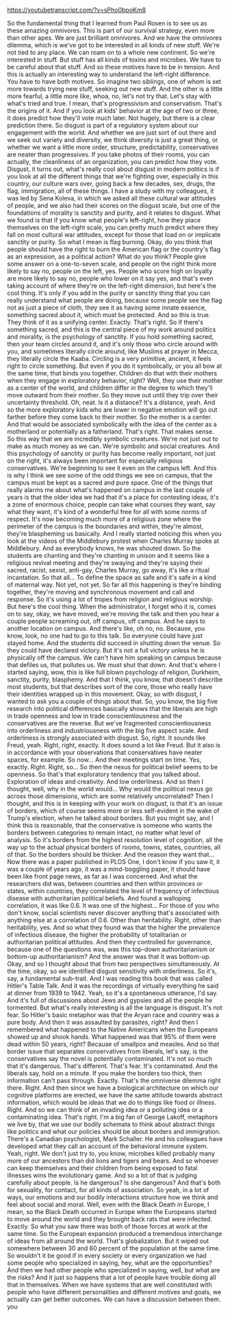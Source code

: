 https://youtubetranscript.com/?v=sPho0bpoKm8

 So the fundamental thing that I learned from Paul Rosen is to see us as these amazing omnivores. This is part of our survival strategy, even more than other apes. We are just brilliant omnivores. And we have the omnivores dilemma, which is we've got to be interested in all kinds of new stuff. We're not tied to any place. We can roam on to a whole new continent. So we're interested in stuff. But stuff has all kinds of toxins and microbes. We have to be careful about that stuff. And so these motives have to be in tension. And this is actually an interesting way to understand the left-right difference. You have to have both motives. So imagine two siblings, one of whom is set more towards trying new stuff, seeking out new stuff. And the other is a little more fearful, a little more like, whoa, no, let's not try that. Let's stay with what's tried and true. I mean, that's progressivism and conservatism. That's the origins of it. And if you look at kids' behavior at the age of two or three, it does predict how they'll vote much later. Not hugely, but there is a clear prediction there. So disgust is part of a regulatory system about our engagement with the world. And whether we are just sort of out there and we seek out variety and diversity, we think diversity is just a great thing, or whether we want a little more order, structure, predictability, conservatives are neater than progressives. If you take photos of their rooms, you can actually, the cleanliness of an organization, you can predict how they vote. Disgust, it turns out, what's really cool about disgust in modern politics is if you look at all the different things that we're fighting over, especially in this country, our culture wars over, going back a few decades, sex, drugs, the flag, immigration, all of these things. I have a study with my colleagues, it was led by Sena Koleva, in which we asked all these cultural war attitudes of people, and we also had their scores on the disgust scale, but one of the foundations of morality is sanctity and purity, and it relates to disgust. What we found is that if you know what people's left-right, how they place themselves on the left-right scale, you can pretty much predict where they fall on most cultural war attitudes, except for those that load on or implicate sanctity or purity. So what I mean is flag burning. Okay, do you think that people should have the right to burn the American flag or the country's flag as an expression, as a political action? What do you think? People give some answer on a one-to-seven scale, and people on the right think more likely to say no, people on the left, yes. People who score high on loyalty are more likely to say no, people who lower on it say yes, and that's even taking account of where they're on the left-right dimension, but here's the cool thing. It's only if you add in the purity or sanctity thing that you can really understand what people are doing, because some people see the flag not as just a piece of cloth, they see it as having some innate essence, something sacred about it, which must be protected. And so this is true. They think of it as a unifying center. Exactly. That's right. So if there's something sacred, and this is the central piece of my work around politics and morality, is the psychology of sanctity. If you hold something sacred, then your team circles around it, and it's only those who circle around with you, and sometimes literally circle around, like Muslims at prayer in Mecca, they literally circle the Kaaba. Circling is a very primitive, ancient, it feels right to circle something. But even if you do it symbolically, or you all bow at the same time, that binds you together. Children do that with their mothers when they engage in exploratory behavior, right? Well, they use their mother as a center of the world, and children differ in the degree to which they'll move outward from their mother. So they move out until they trip over their uncertainty threshold. Oh, neat. Is it a distance? It's a distance, yeah. And so the more exploratory kids who are lower in negative emotion will go out farther before they come back to their mother. So the mother is a center. And that would be associated symbolically with the idea of the center as a motherland or potentially as a fatherland. That's right. That makes sense. So this way that we are incredibly symbolic creatures. We're not just out to make as much money as we can. We're symbolic and social creatures. And this psychology of sanctity or purity has become really important, not just on the right, it's always been important for especially religious conservatives. We're beginning to see it even on the campus left. And this is why I think we see some of the odd things we see on campus, that the campus must be kept as a sacred and pure space. One of the things that really alarms me about what's happened on campus in the last couple of years is that the older idea we had that it's a place for contesting ideas, it's a zone of enormous choice, people can take what courses they want, say what they want, it's kind of a wonderful free for all with some norms of respect. It's now becoming much more of a religious zone where the perimeter of the campus is the boundaries and within, they're almost, they're blaspheming us basically. And I really started noticing this when you look at the videos of the Middlebury protest when Charles Murray spoke at Middlebury. And as everybody knows, he was shouted down. So the students are chanting and they're chanting in unison and it seems like a religious revival meeting and they're swaying and they're saying their sacred, racist, sexist, anti-gay, Charles Murray, go away, it's like a ritual incantation. So that all... To define the space as safe and it's safe in a kind of maternal way. Not yet, not yet. So far all this happening is they're binding together, they're moving and synchronous movement and call and response. So it's using a lot of tropes from religion and religious worship. But here's the cool thing. When the administrator, I forget who it is, comes on to say, okay, we have moved, we're moving the talk and then you hear a couple people screaming out, off campus, off campus. And he says to another location on campus. And there's like, oh no, no. Because, you know, look, no one had to go to this talk. So everyone could have just stayed home. And the students did succeed in shutting down the venue. So they could have declared victory. But it's not a full victory unless he is physically off the campus. We can't have him speaking on campus because that defiles us, that pollutes us. We must shut that down. And that's where I started saying, wow, this is like full blown psychology of religion, Durkheim, sanctity, purity, blasphemy. And that I think, you know, that doesn't describe most students, but that describes sort of the core, those who really have their identities wrapped up in this movement. Okay, so with disgust, I wanted to ask you a couple of things about that. So, you know, the big five research into political differences basically shows that the liberals are high in trade openness and low in trade conscientiousness and the conservatives are the reverse. But we've fragmented conscientiousness into orderliness and industriousness with the big five aspect scale. And orderliness is strongly associated with disgust. So, right. It sounds like Freud, yeah. Right, right, exactly. It does sound a lot like Freud. But it also is in accordance with your observations that conservatives have neater spaces, for example. So now... And their meetings start on time. Yes, exactly. Right. Right, so... So then the nexus for political belief seems to be openness. So that's that exploratory tendency that you talked about. Exploration of ideas and creativity. And low orderliness. And so then I thought, well, why in the world would... Why would the political nexus go across those dimensions, which are some relatively uncorrelated? Then I thought, and this is in keeping with your work on disgust, is that it's an issue of borders, which of course seems more or less self-evident in the wake of Trump's election, when he talked about borders. But you might say, and I think this is reasonable, that the conservative is someone who wants the borders between categories to remain intact, no matter what level of analysis. So it's borders from the highest resolution level of cognition, all the way up to the actual physical borders of rooms, towns, states, countries, all of that. So the borders should be thicker. And the reason they want that... Now there was a paper published in PLOS One, I don't know if you saw it, it was a couple of years ago, it was a mind-boggling paper, it should have been like front page news, as far as I was concerned. And what the researchers did was, between countries and then within provinces or states, within countries, they correlated the level of frequency of infectious disease with authoritarian political beliefs. And found a walloping correlation, it was like 0.6. It was one of the highest... For those of you who don't know, social scientists never discover anything that's associated with anything else at a correlation of 0.6. Other than heritability. Right, other than heritability, yes. And so what they found was that the higher the prevalence of infectious disease, the higher the probability of totalitarian or authoritarian political attitudes. And then they controlled for governance, because one of the questions was, was this top-down authoritarianism or bottom-up authoritarianism? And the answer was that it was bottom-up. Okay, and so I thought about that from two perspectives simultaneously. At the time, okay, so we identified disgust sensitivity with orderliness. So it's, say, a fundamental sub-trait. And I was reading this book that was called Hitler's Table Talk. And it was the recordings of virtually everything he said at dinner from 1939 to 1942. Yeah, so it's a spontaneous utterance, I'd say. And it's full of discussions about Jews and gypsies and all the people he tormented. But what's really interesting is all the language is disgust. It's not fear. So Hitler's basic metaphor was that the Aryan race and country was a pure body. And then it was assaulted by parasites, right? And then I remembered what happened to the Native Americans when the Europeans showed up and shook hands. What happened was that 95% of them were dead within 50 years, right? Because of smallpox and measles. And so that border issue that separates conservatives from liberals, let's say, is the conservatives say the novel is potentially contaminated. It's not so much that it's dangerous. That's different. That's fear. It's contaminated. And the liberals say, hold on a minute. If you make the borders too thick, then information can't pass through. Exactly. That's the omniverse dilemma right there. Right. And then since we have a biological architecture on which our cognitive platforms are erected, we have the same attitude towards abstract information, which would be ideas that we do to things like food or illness. Right. And so we can think of an invading idea or a polluting idea or a contaminating idea. That's right. I'm a big fan of George Lakoff, metaphors we live by, that we use our bodily schemata to think about abstract things like politics and what our policies should be about borders and immigration. There's a Canadian psychologist, Mark Schaller. He and his colleagues have developed what they call an account of the behavioral immune system. Yeah, right. We don't just try to, you know, microbes killed probably many more of our ancestors than did lions and tigers and bears. And so whoever can keep themselves and their children from being exposed to fatal illnesses wins the evolutionary game. And so a lot of that is judging carefully about people. Is he dangerous? Is she dangerous? And that's both for sexuality, for contact, for all kinds of association. So yeah, in a lot of ways, our emotions and our bodily interactions structure how we think and feel about social and moral. Well, even with the Black Death in Europe, I mean, so the Black Death occurred in Europe when the Europeans started to move around the world and they brought back rats that were infected. Exactly. So what you saw there was both of those forces at work at the same time. So the European expansion produced a tremendous interchange of ideas from all around the world. That's globalization. But it wiped out somewhere between 30 and 60 percent of the population at the same time. So wouldn't it be good if in every society or every organization we had some people who specialized in saying, hey, what are the opportunities? And then we had other people who specialized in saying, well, but what are the risks? And it just so happens that a lot of people have trouble doing all that in themselves. When we have systems that are well constituted with people who have different personalities and different motives and goals, we actually can get better outcomes. We can have a discussion between them. you